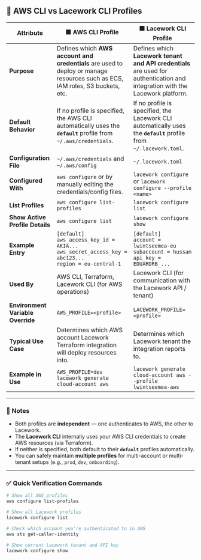## 🧩 AWS CLI vs Lacework CLI Profiles

| Attribute | 🟦 **AWS CLI Profile** | 🟩 **Lacework CLI Profile** |
|------------|------------------------|-----------------------------|
| **Purpose** | Defines which **AWS account and credentials** are used to deploy or manage resources such as ECS, IAM roles, S3 buckets, etc. | Defines which **Lacework tenant and API credentials** are used for authentication and integration with the Lacework platform. |
| **Default Behavior** | If no profile is specified, the AWS CLI automatically uses the **`default`** profile from `~/.aws/credentials`. | If no profile is specified, the Lacework CLI automatically uses the **`default`** profile from `~/.lacework.toml`. |
| **Configuration File** | `~/.aws/credentials` and `~/.aws/config` | `~/.lacework.toml` |
| **Configured With** | `aws configure` or by manually editing the credentials/config files. | `lacework configure` or `lacework configure --profile <name>` |
| **List Profiles** | `aws configure list-profiles` | `lacework configure list` |
| **Show Active Profile Details** | `aws configure list` | `lacework configure show` |
| **Example Entry** | `[default]`<br>`aws_access_key_id = AKIA...`<br>`aws_secret_access_key = abc123...`<br>`region = eu-central-1` | `[default]`<br>`account = lwintseemea-eu`<br>`subaccount = hussam`<br>`api_key = EDUARDRB_...` |
| **Used By** | AWS CLI, Terraform, Lacework CLI (for AWS operations) | Lacework CLI (for communication with the Lacework API / tenant) |
| **Environment Variable Override** | `AWS_PROFILE=<profile>` | `LACEWORK_PROFILE=<profile>` |
| **Typical Use Case** | Determines which AWS account Lacework Terraform integration will deploy resources into. | Determines which Lacework tenant the integration reports to. |
| **Example in Use** | `AWS_PROFILE=dev lacework generate cloud-account aws` | `lacework generate cloud-account aws --profile lwintseemea-aws` |

---

### 🧠 Notes
- Both profiles are **independent** — one authenticates to AWS, the other to Lacework.  
- The **Lacework CLI** internally uses your AWS CLI credentials to create AWS resources (via Terraform).  
- If neither is specified, both default to their **`default`** profiles automatically.  
- You can safely maintain **multiple profiles** for multi-account or multi-tenant setups (e.g., `prod`, `dev`, `onboarding`).  

---

### ✅ Quick Verification Commands

```bash
# Show all AWS profiles
aws configure list-profiles

# Show all Lacework profiles
lacework configure list

# Check which account you're authenticated to in AWS
aws sts get-caller-identity

# Show current Lacework tenant and API key
lacework configure show

